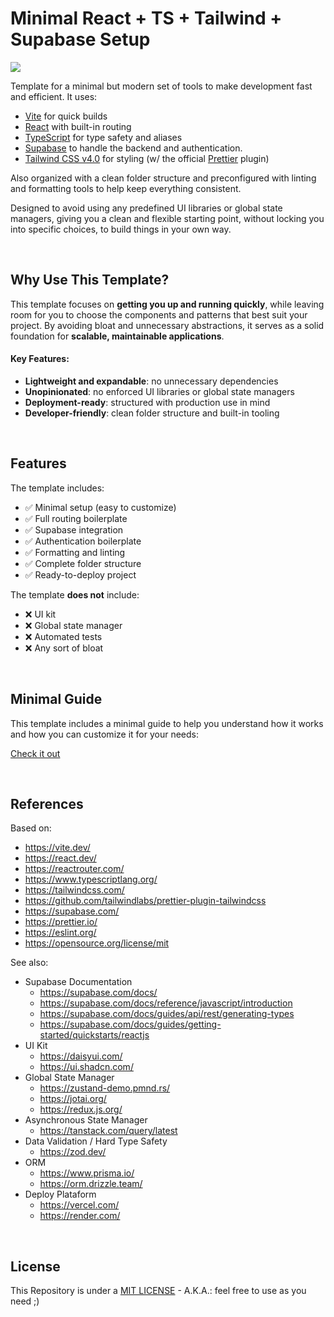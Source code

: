 # Minimal React + TS + Tailwind + Supabase Setup

![](https://skillicons.dev/icons?i=nodejs,vite,react,typescript,tailwind,supabase,postgresql)

Template for a minimal but modern set of tools to make development fast and efficient. It uses:
- [Vite](https://vitejs.dev/) for quick builds
- [React](https://reactjs.org/) with built-in routing
- [TypeScript](https://www.typescriptlang.org/) for type safety and aliases
- [Supabase](https://supabase.com/) to handle the backend and authentication.
- [Tailwind CSS v4.0](https://tailwindcss.com/) for styling (w/ the official [Prettier](https://prettier.io/) plugin)

Also organized with a clean folder structure and preconfigured with linting and formatting tools to help keep everything consistent. 

Designed to avoid using any predefined UI libraries or global state managers, giving you a clean and flexible starting point, without locking you into specific choices, to build things in your own way.

<br />

## Why Use This Template?

This template focuses on **getting you up and running quickly**, while leaving room for you to choose the components and patterns that best suit your project. By avoiding bloat and unnecessary abstractions, it serves as a solid foundation for **scalable, maintainable applications**.

####  Key Features:
- **Lightweight and expandable**: no unnecessary dependencies
- **Unopinionated**: no enforced UI libraries or global state managers
- **Deployment-ready**: structured with production use in mind
- **Developer-friendly**: clean folder structure and built-in tooling

<br />

## Features

The template includes:
- ✅ Minimal setup (easy to customize)
- ✅ Full routing boilerplate
- ✅ Supabase integration
- ✅ Authentication boilerplate
- ✅ Formatting and linting
- ✅ Complete folder structure
- ✅ Ready-to-deploy project

The template **does not** include:
- ❌ UI kit
- ❌ Global state manager
- ❌ Automated tests
- ❌ Any sort of bloat

<br />

## Minimal Guide

This template includes a minimal guide to help you understand how it works and how you can customize it for your needs:

[Check it out](GUIDE.md)

<br />

## References

Based on:
- https://vite.dev/
- https://react.dev/
- https://reactrouter.com/
- https://www.typescriptlang.org/
- https://tailwindcss.com/
- https://github.com/tailwindlabs/prettier-plugin-tailwindcss
- https://supabase.com/
- https://prettier.io/
- https://eslint.org/
- https://opensource.org/license/mit

See also:
- Supabase Documentation
  - https://supabase.com/docs/
  - https://supabase.com/docs/reference/javascript/introduction
  - https://supabase.com/docs/guides/api/rest/generating-types
  - https://supabase.com/docs/guides/getting-started/quickstarts/reactjs
- UI Kit
  - https://daisyui.com/
  - https://ui.shadcn.com/
- Global State Manager
  - https://zustand-demo.pmnd.rs/
  - https://jotai.org/
  - https://redux.js.org/
- Asynchronous State Manager
  - https://tanstack.com/query/latest
- Data Validation / Hard Type Safety
  - https://zod.dev/
- ORM
  - https://www.prisma.io/
  - https://orm.drizzle.team/
- Deploy Plataform
  - https://vercel.com/
  - https://render.com/

<br />

## License

This Repository is under a [MIT LICENSE](LICENSE) - A.K.A.: feel free to use as you need ;)
